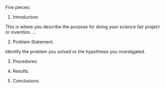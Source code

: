 Five pieces:

1. Introduction. 

  This is where you describe the purpose for doing your science fair project or invention. ...

2. Problem Statement. 

  Identify the problem you solved or the hypothesis you investigated.

3. Procedures. 

4. Results. 

5. Conclusions.
